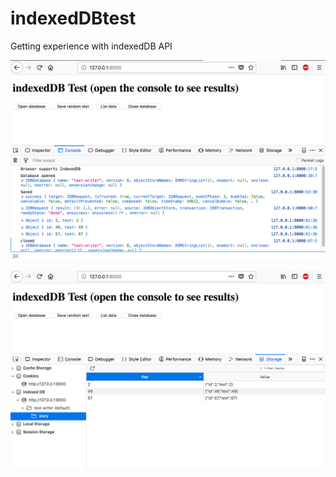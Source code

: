 # indexedDBtest
Getting experience with indexedDB API

![console](https://github.com/madeinouweland/indexedDBtest/blob/master/console.png)

![console](https://github.com/madeinouweland/indexedDBtest/blob/master/index.png)


